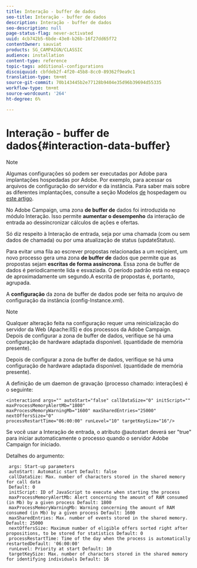 ```yaml
---
title: Interação - buffer de dados
seo-title: Interação - buffer de dados
description: Interação - buffer de dados
seo-description: null
page-status-flag: never-activated
uuid: 4cb742b5-6bde-43e8-b26b-16f27dd65f72
contentOwner: sauviat
products: SG_CAMPAIGN/CLASSIC
audience: installation
content-type: reference
topic-tags: additional-configurations
discoiquuid: cbfdeb2f-4f20-45b8-8cc0-89362f9ea9c1
translation-type: tm+mt
source-git-commit: 70b143445b2e77128b9404e35d96b39694d55335
workflow-type: tm+mt
source-wordcount: '264'
ht-degree: 6%

---
```



# Interação - buffer de dados{#interaction-data-buffer}

>[!NOTE]
>
>Algumas configurações só podem ser executadas por Adobe para implantações hospedadas por Adobe. Por exemplo, para acessar os arquivos de configuração do servidor e da instância. Para saber mais sobre as diferentes implantações, consulte a seção Modelos [de](../../installation/using/hosting-models.md) hospedagem ou [este artigo](https://helpx.adobe.com/br/campaign/kb/acc-on-prem-vs-hosted.html).

No Adobe Campaign, uma zona **de buffer de** dados foi introduzida no módulo Interação. Isso permite **aumentar o desempenho** da interação de entrada ao dessincronizar cálculos de ações e ofertas.

Só diz respeito à Interação de entrada, seja por uma chamada (com ou sem dados de chamada) ou por uma atualização de status (updateStatus).

Para evitar uma fila ao escrever propostas relacionadas a um recipient, um novo processo gera uma zona **de buffer de** dados que permite que as propostas sejam **escritas de forma assíncrona**. Essa zona de buffer de dados é periodicamente lida e esvaziada. O período padrão está no espaço de aproximadamente um segundo.A escrita de propostas é, portanto, agrupada.

A **configuração** da zona de buffer de dados pode ser feita no arquivo de configuração da instância (config-Instance.xml).

>[!NOTE]
>
>Qualquer alteração feita na configuração requer uma reinicialização do servidor da Web (Apache:IIS) e dos processos da Adobe Campaign.\
>Depois de configurar a zona de buffer de dados, verifique se há uma configuração de hardware adaptada disponível. (quantidade de memória presente).

Depois de configurar a zona de buffer de dados, verifique se há uma configuração de hardware adaptada disponível. (quantidade de memória presente).

A definição de um daemon de gravação (processo chamado: interações) é o seguinte:

```
<interactiond args="" autoStart="false" callDataSize="0" initScript="" maxProcessMemoryAlertMb="1800"
maxProcessMemoryWarningMb="1600" maxSharedEntries="25000" nextOffersSize="0"
processRestartTime="06:00:00" runLevel="10" targetKeySize="16"/>
```

Se você usar a Interação de entrada, o atributo @autostart deverá ser &quot;true&quot; para iniciar automaticamente o processo quando o servidor Adobe Campaign for iniciado.

Detalhes do argumento:

```
 args: Start-up parameters 
 autoStart: Automatic start Default: false 
 callDataSize: Max. number of characters stored in the shared memory for call data
 Default: 0 
 initScript: ID of JavaScript to execute when starting the process 
 maxProcessMemoryAlertMb: Alert concerning the amount of RAM consumed (in Mb) by a given process Default: 1800 
 maxProcessMemoryWarningMb: Warning concerning the amount of RAM consumed (in Mb) by a given process Default: 1600 
 maxSharedEntries: Max. number of events stored in the shared memory. Default: 25000 
 nextOffersSize: Maximum number of eligible offers sorted right after propositions, to be stored for statistics Default: 0 
 processRestartTime: Time of the day when the process is automatically restartedDefault: '06:00:00' 
 runLevel: Priority at start Default: 10 
 targetKeySize: Max. number of characters stored in the shared memory for identifying individuals Default: 16 
```

